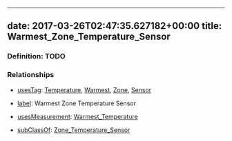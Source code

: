 
---
date: 2017-03-26T02:47:35.627182+00:00
title: Warmest_Zone_Temperature_Sensor
---
### Definition: TODO

### Relationships

* [usesTag](https://brickschema.org/schema/1.0/BrickFrame#usesTag): [Temperature](https://brickschema.org/schema/1.0/BrickTag#Temperature), [Warmest](https://brickschema.org/schema/1.0/BrickTag#Warmest), [Zone](https://brickschema.org/schema/1.0/BrickTag#Zone), [Sensor](https://brickschema.org/schema/1.0/BrickTag#Sensor)

* [label](http://www.w3.org/2000/01/rdf-schema#label): Warmest Zone Temperature Sensor

* [usesMeasurement](https://brickschema.org/schema/1.0/BrickFrame#usesMeasurement): [Warmest_Temperature](https://brickschema.org/schema/1.0/Brick#Warmest_Temperature)

* [subClassOf](http://www.w3.org/2000/01/rdf-schema#subClassOf): [Zone_Temperature_Sensor](https://brickschema.org/schema/1.0/Brick#Zone_Temperature_Sensor)
